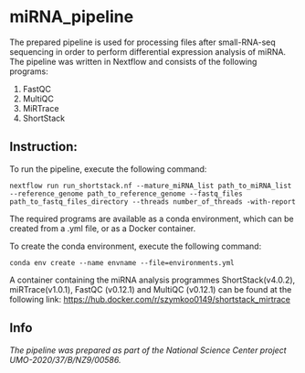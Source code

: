 # miRNA_pipeline

The prepared pipeline is used for processing files after small-RNA-seq sequencing in order to perform differential expression analysis of miRNA. 
The pipeline was written in Nextflow and consists of the following programs:

1. FastQC
2. MultiQC
3. MiRTrace
4. ShortStack

## Instruction:

To run the pipeline, execute the following command:

```nextflow run run_shortstack.nf --mature_miRNA_list path_to_miRNA_list --reference_genome path_to_reference_genome --fastq_files path_to_fastq_files_directory --threads number_of_threads -with-report ```

The required programs are available as a conda environment, which can be created from a .yml file, or as a Docker container.

To create the conda environment, execute the following command:

``` conda env create --name envname --file=environments.yml ```

A container containing the miRNA analysis programmes ShortStack(v4.0.2), miRTrace(v1.0.1), FastQC (v0.12.1) and MultiQC (v0.12.1) can be found at the following link: https://hub.docker.com/r/szymkoo0149/shortstack_mirtrace


## Info
_The pipeline was prepared as part of the National Science Center project UMO-2020/37/B/NZ9/00586._
